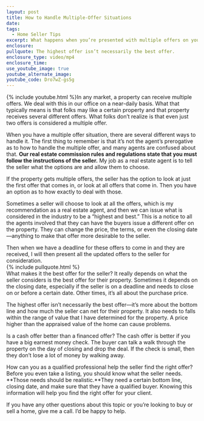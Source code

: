 ```yaml
---
layout: post
title: How to Handle Multiple-Offer Situations
date:
tags:
  - Home Seller Tips
excerpt: What happens when you’re presented with multiple offers on your home? Today I want to walk you through the process.
enclosure:
pullquote: The highest offer isn’t necessarily the best offer.
enclosure_type: video/mp4
enclosure_time:
use_youtube_image: true
youtube_alternate_image:
youtube_code: Dro7wZ-gs5g
---
```



{% include youtube.html %}In any market, a property can receive multiple offers. We deal with this in our office on a near-daily basis. What that typically means is that folks may like a certain property and that property receives several different offers. What folks don’t realize is that even just two offers is considered a multiple offer.

When you have a multiple offer situation, there are several different ways to handle it. The first thing to remember is that it’s not the agent’s prerogative as to how to handle the multiple offer, and many agents are confused about that. **Our real estate commission rules and regulations state that you must follow the instructions of the seller.** My job as a real estate agent is to tell the seller what the options are and allow them to choose.

If the property gets multiple offers, the seller has the option to look at just the first offer that comes in, or look at all offers that come in. Then you have an option as to how exactly to deal with those.

Sometimes a seller will choose to look at all the offers, which is my recommendation as a real estate agent, and then we can issue what is considered in the industry to be a “highest and best.” This is a notice to all the agents involved that they can have the buyers issue a different offer on the property. They can change the price, the terms, or even the closing date—anything to make that offer more desirable to the seller.

Then when we have a deadline for these offers to come in and they are received, I will then present all the updated offers to the seller for consideration.
<br>{% include pullquote.html %}
<br>What makes it the best offer for the seller? It really depends on what the seller considers is the best offer for their property. Sometimes it depends on the closing date, especially if the seller is on a deadline and needs to close on or before a certain date. Other times, it’s all about the purchase price.&nbsp;

The highest offer isn’t necessarily the best offer—it’s more about the bottom line and how much the seller can net for their property. It also needs to falls within the range of value that I have determined for the property. A price higher than the appraised value of the home can cause problems.

Is a cash offer better than a financed offer? The cash offer is better if you have a big earnest money check. The buyer can talk a walk through the property on the day of closing and drop the deal. If the check is small, then they don’t lose a lot of money by walking away.&nbsp;

How can you as a qualified professional help the seller find the right offer? Before you even take a listing, you should know what the seller needs. **Those needs should be realistic.**They need a certain bottom line, closing date, and make sure that they have a qualified buyer. Knowing this information will help you find the right offer for your client.

If you have any other questions about this topic or you’re looking to buy or sell a home, give me a call. I’d be happy to help.
<br>&nbsp;